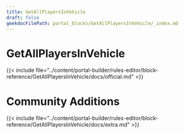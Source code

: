 ```yaml
---
title: GetAllPlayersInVehicle
draft: false
geekdocFilePath: portal_blocks/GetAllPlayersInVehicle/_index.md
---
```

# GetAllPlayersInVehicle
{{< include file="../content/portal-builder/rules-editor/block-reference/GetAllPlayersInVehicle/docs/official.md" >}}

# Community Additions

{{< include file="../content/portal-builder/rules-editor/block-reference/GetAllPlayersInVehicle/docs/extra.md" >}}